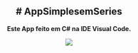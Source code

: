 <span align="center">
<h2> #  AppSimplesemSeries</h2>
</span>
<p align="center">
  <strong>Este App feito em C# na IDE Visual Code.</strong><br />
</p>

<div align="center">
<img src="https://user-images.githubusercontent.com/70352645/151483851-e56677e8-08d7-4995-a762-c4cee2fca074.PNG" />
</div>
